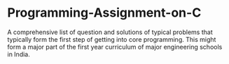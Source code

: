 # Programming-Assignment-on-C
A comprehensive list of question and solutions of typical problems that typically form the first step of getting into core programming. This might form a major part of the first year curriculum of major engineering schools in India.                              
